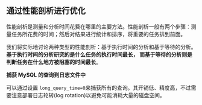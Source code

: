 ## 通过性能剖析进行优化

性能剖析是测量和分析时间花费在哪里的主要方法。性能剖析一般有两个步骤：测量任务所花费的时间；然后对结果进行统计和排序，将重要的任务排到前面。

我们将实际地讨论两种类型的性能剖析：基于执行时间的分析和基于等待的分析。**基于执行时间的分析研究的是什么任务的执行时间最长， 而基于等待的分析则是判断任务在什么地方被阻塞的时间最长**。



**捕获 MySQL 的查询到日志文件中**

可以通过设置 `long_query_time=0`来捕获所有的查询。其开销低、精度高，不过需要注意部署日志轮转(log rotation)以避免可能消耗大量的磁盘空间。

